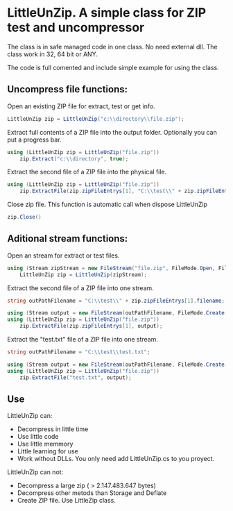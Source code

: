 # LittleUnZip. A simple class for ZIP test and uncompressor

The class is in safe managed code in one class. No need external dll. The class work in 32, 64 bit or ANY.

The code is full comented and include simple example for using the class.
## Uncompress file functions:
Open an existing ZIP file for extract, test or get info.
```C#
LittleUnZip zip = LittleUnZip("c:\\directory\\file.zip");
```

Extract full contents of a ZIP file into the output folder. Optionally you can put a progress bar.
```C#
using (LittleUnZip zip = LittleUnZip("file.zip"))
    zip.Extract("c:\\directory", true);
```

Extract the second file of a ZIP file into the physical file.
```C#
using (LittleUnZip zip = LittleUnZip("file.zip"))
    zip.ExtractFile(zip.zipFileEntrys[1], "C:\\test\\" + zip.zipFileEntrys[1].filename);
```

Close zip file. This function is automatic call when dispose LittleUnZip
```C#
zip.Close()
```

## Aditional stream functions:
Open an stream for extract or test files.
```C#
using (Stream zipStream = new FileStream("file.zip", FileMode.Open, FileAccess.Read))
    LittleUnZip zip = LittleUnZip(zipStream);
```

Extract the second file of a ZIP file into one stream.
```C#
string outPathFilename = "C:\\test\\" + zip.zipFileEntrys[1].filename;

using (Stream output = new FileStream(outPathFilename, FileMode.Create, FileAccess.Write))
using (LittleUnZip zip = LittleUnZip("file.zip"))
    zip.ExtractFile(zip.zipFileEntrys[1], output);
```

Extract the "test.txt" file of a ZIP file into one stream.
```C#
string outPathFilename = "C:\\test\\test.txt";

using (Stream output = new FileStream(outPathFilename, FileMode.Create, FileAccess.Write))
using (LittleUnZip zip = LittleUnZip("file.zip"))
    zip.ExtractFile("test.txt", output);
```

## Use
LittleUnZip can:
- Decompress in little time
- Use little code
- Use little memmory
- Little learning for use
- Work without DLLs. You only need add LittleUnZip.cs to you proyect.

LittleUnZip can not:
- Decompress a large zip ( > 2.147.483.647 bytes)
- Decompress other metods than Storage and Deflate
- Create ZIP file. Use LittleZip class.
